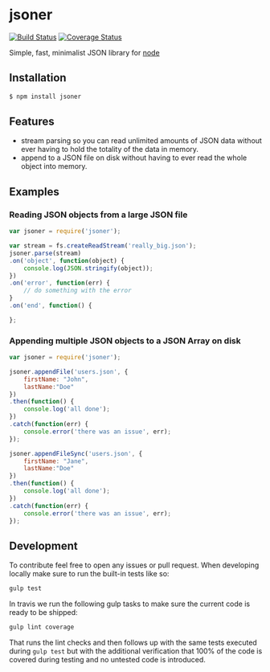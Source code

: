 # jsoner

[![Build Status](https://travis-ci.org/rlgomes/jsoner.svg?branch=master)](https://travis-ci.org/rlgomes/jsoner)
[![Coverage Status](https://coveralls.io/repos/rlgomes/jsoner/badge.svg?branch=adding-coveralls-badge&service=github)](https://coveralls.io/github/rlgomes/jsoner?branch=adding-coveralls-badge)

Simple, fast, minimalist JSON library for [node](http://nodejs.org)

## Installation

```bash
$ npm install jsoner
```

## Features

  * stream parsing so you can read unlimited amounts of JSON data without ever
    having to hold the totality of the data in memory.
  * append to a JSON file on disk without having to ever read the whole object
    into memory.

## Examples

### Reading JSON objects from a large JSON file

```js
var jsoner = require('jsoner');

var stream = fs.createReadStream('really_big.json');
jsoner.parse(stream)
.on('object', function(object) {
    console.log(JSON.stringify(object));
})
.on('error', function(err) {
    // do something with the error
}
.on('end', function() {

};
```

### Appending multiple JSON objects to a JSON Array on disk

```js
var jsoner = require('jsoner');

jsoner.appendFile('users.json', {
    firstName: "John",
    lastName:"Doe"
})
.then(function() {
    console.log('all done');
})
.catch(function(err) {
    console.error('there was an issue', err); 
});

jsoner.appendFileSync('users.json', {
    firstName: "Jane",
    lastName:"Doe"
})
.then(function() {
    console.log('all done');
})
.catch(function(err) {
    console.error('there was an issue', err); 
});
```

## Development

To contribute feel free to open any issues or pull request. When developing
locally make sure to run the built-in tests like so:

```bash
gulp test
```

In travis we run the following gulp tasks to make sure the current code is
ready to be shipped:

```bash
gulp lint coverage
```

That runs the lint checks and then follows up with the same tests executed
during `gulp test` but with the additional verification that 100% of the code
is covered during testing and no untested code is introduced.
